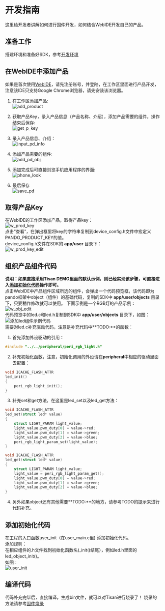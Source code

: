 # 开发指南  

这里给开发者讲解如何进行固件开发，如何结合WebIDE开发自己的产品。

## 准备工作  
 搭建环境和准备好SDK，参考[开发环境](environment.md)  

## 在WebIDE中添加产品  
如果是首次使用[WebIDE](http://tisan.pandocloud.com)，请先注册账号，并登陆，在工作区里面进行产品开发，注意该IDE只支持Google Chrome浏览器，请先安装该浏览器。  

1. 在工作区添加产品:  
![add_product](image/w_add_p0.png)  

2. 获取产品Key，录入产品信息（产品名称、介绍），添加产品需要的组件，操作结束后保存:  
![get_p_key](image/work_addp1.png)    

3. 录入产品信息、介绍：  
![input_pd_info](image/work_addp2.png)    

4. 添加产品需要的组件:    
![add_pd_obj](image/work_addp3.png)   

5. 添加完成后可直接浏览手机应用程序的界面:    
![phone_look](image/work_addp5.png)   

6. 最后保存  
![save_pd](image/work_addp7.png)    


## 取得产品Key  
在WebIDE的工作区添加产品，取得产品key：  
![w_prod_key](image/w_prod_key.png)   
点击“查看”，在弹出框里将key的字符串复制到device_config.h文件中宏定义PANDO_PRODUCT_KEY的值。  
device_config.h文件在SDK的 **app/user** 目录下：  
![w_prod_key_edit](image/w_prod_key_edit.png)   
  

## 组织产品组件代码   
**说明：如果直接采用Tisan DEMO里面的默认示例，则已经实现该步骤，可直接进入[添加初始化代码](#添加初始化代码)操作即可。**  
点击WebIDE中产品组件区域所选的组件，会弹出一个代码预览框，该代码即为pando框架中object（组件）的基础代码，复制的SDK中 **app/user/objects** 目录下，只要稍作修改就可以使用。 下面示例是一个RGB灯的产品示例：  
![w_obj_edit](image/w_obj_edit.png)   
代码预览中的led.c和led.h复制到SDK中 **app/user/objects** 目录下，如图：  
![添加led组件示例代码](image/w_objcode_add.png)  
需要对led.c补充驱动代码，注意是补充代码中**TODO:**的函数：  

1. 首先添加外设驱动的引用：    
```c
#include "../../peripheral/peri_rgb_light.h"
``` 
2. 补充初始化函数，注意，初始化调用的外设请在**peripheral**中相应的驱动里面去配置：  
```c  
void ICACHE_FLASH_ATTR
led_init()
{
	peri_rgb_light_init();
}
```
3. 补充set和get方法，在这里是led_set以及led_get方法：  
```c  
void ICACHE_FLASH_ATTR
led_set(struct led* value)  
{  
	struct LIGHT_PARAM light_value;  
	light_value.pwm_duty[0] = value->red;  
	light_value.pwm_duty[1] = value->green;  
	light_value.pwm_duty[2] = value->blue;  
	peri_rgb_light_param_set(light_value);  
}  
```  
```c  
void ICACHE_FLASH_ATTR
led_get(struct led* value)
{
	struct LIGHT_PARAM light_value;
	light_value = peri_rgb_light_param_get();
	light_value.pwm_duty[0] = value->red;
	light_value.pwm_duty[1] = value->green;
	light_value.pwm_duty[2] = value->blue;
}
```  
4. 另外如果object还有其他需要**TODO:**的地方，请参考TODO的提示来进行代码补充。  

## 添加初始化代码
在工程的入口函数user_init（在user_main.c里) 添加初始化代码。  
添加规则：  
在相应组件的.h文件找到初始化函数名(_init()结尾），例如led.h里面的led_object_init()。  
如图：  
![user_init](image/user_init.png)  

## 编译代码  
代码补充完毕后，直接编译，生成bin文件，就可以对Tisan进行烧录了！ 烧录的方法请参考[固件烧录](environment.md##如何烧写固件)   






  


